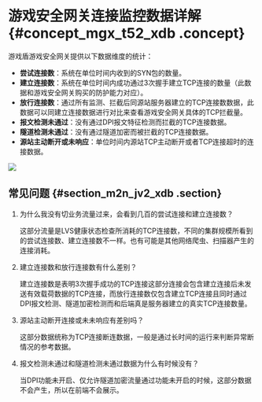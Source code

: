 # 游戏安全网关连接监控数据详解 {#concept_mgx_t52_xdb .concept}

游戏盾游戏安全网关提供以下数据维度的统计：

-   **尝试连接数**：系统在单位时间内收到的SYN包的数量。
-   **建立连接数**：系统在单位时间内成功通过3次握手建立TCP连接的数量（此数据和游戏安全网关购买的防护能力对应）。
-   **放行连接数**：通过所有监测、拦截后同源站服务器建立的TCP连接数数据，此数据可以同建立连接数据进行对比来查看游戏安全网关具体的TCP拦截量。
-   **报文检测未通过**：没有通过DPI报文特征检测而拦截的TCP连接数据。
-   **隧道检测未通过**：没有通过隧道加密而被拦截的TCP连接数据。
-   **源站主动断开或未响应**：单位时间内源站TCP主动断开或者TCP连接超时的连接数据。

![](http://static-aliyun-doc.oss-cn-hangzhou.aliyuncs.com/assets/img/13517/3485_zh-CN.png)

## 常见问题 {#section_m2n_jv2_xdb .section}

1.  为什么我没有切业务流量过来，会看到几百的尝试连接和建立连接数？

    这部分流量是LVS健康状态检查所消耗的TCP连接数，不同的集群规模所看到的尝试连接数、建立连接数不一样。也有可能是其他网络爬虫、扫描器产生的连接消耗。

2.  建立连接数和放行连接数有什么差别？

    建立连接数是表明3次握手成功的TCP连接这部分连接会包含建立连接后未发送有效载荷数据的TCP连接，而放行连接数仅包含建立TCP连接且同时通过DPI报文检测、隧道加密检测而和后端真是服务器建立的真实TCP连接数量。

3.  源站主动断开连接或未未响应有差别吗？

    这部分数据统称为TCP连接断连数据，一般是通过长时间的运行来判断异常断情况的参考数据。

4.  报文检测未通过和隧道检测未通过数据为什么有时候没有？

    当DPI功能未开启、仅允许隧道加密流量通过功能未开启的时候，这部分数据不会产生，所以在前端不会展示。


